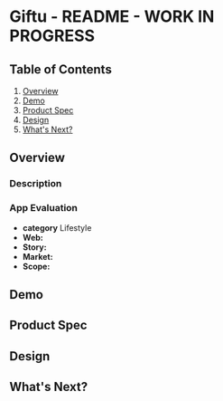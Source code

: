 Giftu - README - WORK IN PROGRESS
===

## Table of Contents
1. [Overview](#Overview)
1. [Demo](#Demo)
1. [Product Spec](#Product-Spec)
1. [Design](#Design)
1. [What's Next?](#What's-Next?)

## Overview
### Description

### App Evaluation
- **category** Lifestyle
- **Web:**
- **Story:**
- **Market:**
- **Scope:**

## Demo

## Product Spec

## Design

## What's Next?
